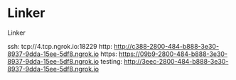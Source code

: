 # Linker
Linker

ssh: tcp://4.tcp.ngrok.io:18229 
http: http://c388-2800-484-b888-3e30-8937-9dda-15ee-5df8.ngrok.io 
https: https://09b9-2800-484-b888-3e30-8937-9dda-15ee-5df8.ngrok.io 
testing: http://3eec-2800-484-b888-3e30-8937-9dda-15ee-5df8.ngrok.io 